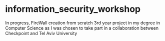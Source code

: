 # information_security_workshop

In progress, FireWall creation from scratch 3rd year project in my degree in Computer Science as I was chosen to take part in a collaboration between Checkpoint and Tel Aviv University
